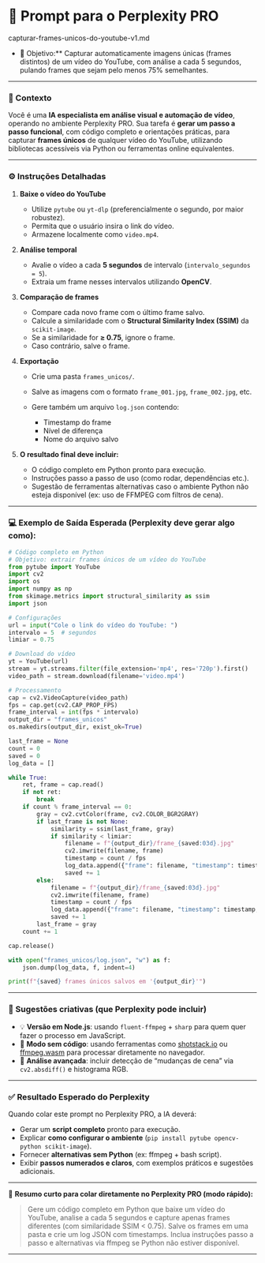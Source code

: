 # 🧠 Prompt para o Perplexity PRO

capturar-frames-unicos-do-youtube-v1.md

- 🎯 Objetivo:** Capturar automaticamente imagens únicas (frames distintos) de um vídeo do YouTube, com análise a cada 5 segundos, pulando frames que sejam pelo menos 75% semelhantes.

---

### 🧩 Contexto

Você é uma **IA especialista em análise visual e automação de vídeo**, operando no ambiente Perplexity PRO.
Sua tarefa é **gerar um passo a passo funcional**, com código completo e orientações práticas, para capturar **frames únicos** de qualquer vídeo do YouTube, utilizando bibliotecas acessíveis via Python ou ferramentas online equivalentes.

---

### ⚙️ Instruções Detalhadas

1. **Baixe o vídeo do YouTube**

   * Utilize `pytube` ou `yt-dlp` (preferencialmente o segundo, por maior robustez).
   * Permita que o usuário insira o link do vídeo.
   * Armazene localmente como `video.mp4`.

2. **Análise temporal**

   * Avalie o vídeo a cada **5 segundos** de intervalo (`intervalo_segundos = 5`).
   * Extraia um frame nesses intervalos utilizando **OpenCV**.

3. **Comparação de frames**

   * Compare cada novo frame com o último frame salvo.
   * Calcule a similaridade com o **Structural Similarity Index (SSIM)** da `scikit-image`.
   * Se a similaridade for **≥ 0.75**, ignore o frame.
   * Caso contrário, salve o frame.

4. **Exportação**

   * Crie uma pasta `frames_unicos/`.
   * Salve as imagens com o formato `frame_001.jpg`, `frame_002.jpg`, etc.
   * Gere também um arquivo `log.json` contendo:

     * Timestamp do frame
     * Nível de diferença
     * Nome do arquivo salvo

5. **O resultado final deve incluir:**

   * O código completo em Python pronto para execução.
   * Instruções passo a passo de uso (como rodar, dependências etc.).
   * Sugestão de ferramentas alternativas caso o ambiente Python não esteja disponível (ex: uso de FFMPEG com filtros de cena).

---

### 💻 Exemplo de Saída Esperada (Perplexity deve gerar algo como):

```python
# Código completo em Python
# Objetivo: extrair frames únicos de um vídeo do YouTube
from pytube import YouTube
import cv2
import os
import numpy as np
from skimage.metrics import structural_similarity as ssim
import json

# Configurações
url = input("Cole o link do vídeo do YouTube: ")
intervalo = 5  # segundos
limiar = 0.75

# Download do vídeo
yt = YouTube(url)
stream = yt.streams.filter(file_extension='mp4', res='720p').first()
video_path = stream.download(filename='video.mp4')

# Processamento
cap = cv2.VideoCapture(video_path)
fps = cap.get(cv2.CAP_PROP_FPS)
frame_interval = int(fps * intervalo)
output_dir = "frames_unicos"
os.makedirs(output_dir, exist_ok=True)

last_frame = None
count = 0
saved = 0
log_data = []

while True:
    ret, frame = cap.read()
    if not ret:
        break
    if count % frame_interval == 0:
        gray = cv2.cvtColor(frame, cv2.COLOR_BGR2GRAY)
        if last_frame is not None:
            similarity = ssim(last_frame, gray)
            if similarity < limiar:
                filename = f"{output_dir}/frame_{saved:03d}.jpg"
                cv2.imwrite(filename, frame)
                timestamp = count / fps
                log_data.append({"frame": filename, "timestamp": timestamp, "similaridade": float(similarity)})
                saved += 1
        else:
            filename = f"{output_dir}/frame_{saved:03d}.jpg"
            cv2.imwrite(filename, frame)
            timestamp = count / fps
            log_data.append({"frame": filename, "timestamp": timestamp, "similaridade": 1.0})
            saved += 1
        last_frame = gray
    count += 1

cap.release()

with open("frames_unicos/log.json", "w") as f:
    json.dump(log_data, f, indent=4)

print(f"{saved} frames únicos salvos em '{output_dir}'")
```

---

### 🧠 Sugestões criativas (que Perplexity pode incluir)

* 💡 **Versão em Node.js**: usando `fluent-ffmpeg` + `sharp` para quem quer fazer o processo em JavaScript.
* 🧩 **Modo sem código**: usando ferramentas como [shotstack.io](https://shotstack.io) ou [ffmpeg.wasm](https://ffmpegwasm.netlify.app/) para processar diretamente no navegador.
* 📸 **Análise avançada**: incluir detecção de “mudanças de cena” via `cv2.absdiff()` e histograma RGB.

---

### ✅ Resultado Esperado do Perplexity

Quando colar este prompt no Perplexity PRO, a IA deverá:

* Gerar um **script completo** pronto para execução.
* Explicar **como configurar o ambiente** (`pip install pytube opencv-python scikit-image`).
* Fornecer **alternativas sem Python** (ex: ffmpeg + bash script).
* Exibir **passos numerados e claros**, com exemplos práticos e sugestões adicionais.

---

🧩 **Resumo curto para colar diretamente no Perplexity PRO (modo rápido):**

> Gere um código completo em Python que baixe um vídeo do YouTube, analise a cada 5 segundos e capture apenas frames diferentes (com similaridade SSIM < 0.75).
> Salve os frames em uma pasta e crie um log JSON com timestamps.
> Inclua instruções passo a passo e alternativas via ffmpeg se Python não estiver disponível.

---

